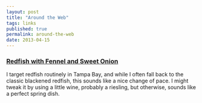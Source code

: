 ```yaml
---
layout: post
title: "Around the Web"
tags: links
published: true
permalink: around-the-web
date: 2013-04-15
---
```


### [Redfish with Fennel and Sweet Onion](http://www.nola.com/food/index.ssf/2013/04/redfish_with_fennel_and_sweet.html) 
I target redfish routinely in Tampa Bay, and while I often fall back to the classic blackened redfish, this sounds like a nice change of pace. I might tweak it by using a little wine, probably a riesling, but otherwise, sounds like a perfect spring dish.
